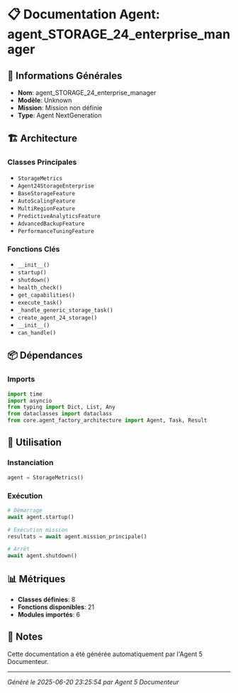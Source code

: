 # 📋 Documentation Agent: agent_STORAGE_24_enterprise_manager

## 🎯 Informations Générales

- **Nom**: agent_STORAGE_24_enterprise_manager
- **Modèle**: Unknown
- **Mission**: Mission non définie
- **Type**: Agent NextGeneration

## 🏗️ Architecture

### Classes Principales
- `StorageMetrics`
- `Agent24StorageEnterprise`
- `BaseStorageFeature`
- `AutoScalingFeature`
- `MultiRegionFeature`
- `PredictiveAnalyticsFeature`
- `AdvancedBackupFeature`
- `PerformanceTuningFeature`

### Fonctions Clés
- `__init__()`
- `startup()`
- `shutdown()`
- `health_check()`
- `get_capabilities()`
- `execute_task()`
- `_handle_generic_storage_task()`
- `create_agent_24_storage()`
- `__init__()`
- `can_handle()`

## 📦 Dépendances

### Imports
```python
import time
import asyncio
from typing import Dict, List, Any
from dataclasses import dataclass
from core.agent_factory_architecture import Agent, Task, Result
```

## 🚀 Utilisation

### Instanciation
```python
agent = StorageMetrics()
```

### Exécution
```python
# Démarrage
await agent.startup()

# Exécution mission
resultats = await agent.mission_principale()

# Arrêt
await agent.shutdown()
```

## 📊 Métriques

- **Classes définies**: 8
- **Fonctions disponibles**: 21
- **Modules importés**: 6

## 📝 Notes

Cette documentation a été générée automatiquement par l'Agent 5 Documenteur.

---
*Généré le 2025-06-20 23:25:54 par Agent 5 Documenteur*

